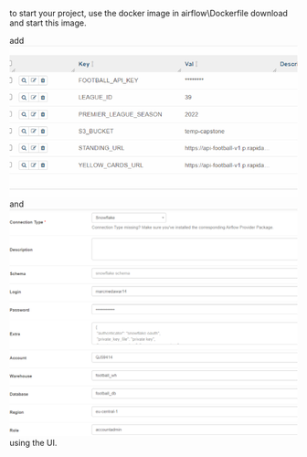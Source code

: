 to start your project,
use the docker image in airflow\Dockerfile
download and start this image.

add ![variable](images/variable_airflow.png) and ![Image description](images/airflow_snowfalke_conn.png) using the UI.